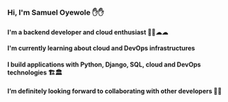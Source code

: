 ### Hi, I'm Samuel Oyewole ✋✋
#### I'm a backend developer and cloud enthusiast 👩‍💻☁☁
#### I'm currently learning about cloud and DevOps infrastructures 
#### I build applications with Python, Django, SQL, cloud and DevOps technologies 🏗🏛
#### I’m definitely looking forward to collaborating with other developers 🤝🤝
